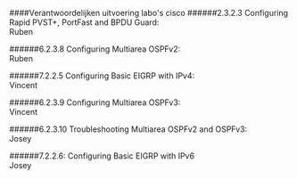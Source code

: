 ####Verantwoordelijken uitvoering labo's cisco
######2.3.2.3 Configuring Rapid PVST+, PortFast and BPDU Guard:    
 Ruben 

######6.2.3.8 Configuring Multiarea OSPFv2:   
 Ruben

######7.2.2.5 Configuring Basic EIGRP with IPv4:   
 Vincent

######6.2.3.9 Configuring Multiarea OSPFv3:   
 Vincent

######6.2.3.10 Troubleshooting Multiarea OSPFv2 and OSPFv3:   
 Josey

######7.2.2.6: Configuring Basic EIGRP with IPv6   
 Josey
